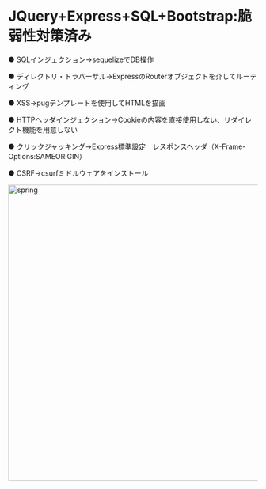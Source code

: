 # JQuery+Express+SQL+Bootstrap:脆弱性対策済み
<p> ● SQLインジェクション→sequelizeでDB操作</p>
<p> ● ディレクトリ・トラバーサル→ExpressのRouterオブジェクトを介してルーティング </p>
<p> ● XSS→pugテンプレートを使用してHTMLを描画　</p>
<p> ● HTTPヘッダインジェクション→Cookieの内容を直接使用しない、リダイレクト機能を用意しない </p>
<p> ● クリックジャッキング→Express標準設定　レスポンスヘッダ（X-Frame-Options:SAMEORIGIN）</p>
<p> ● CSRF→csurfミドルウェアをインストール </p>
<img width="599" alt="spring" src="https://user-images.githubusercontent.com/39044771/48022162-c6f66c00-e17d-11e8-8681-c13f489f3406.png">

